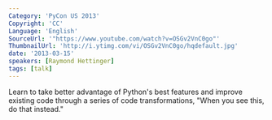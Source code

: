```yaml
---
Category: 'PyCon US 2013'
Copyright: 'CC'
Language: 'English'
SourceUrl: '"https://www.youtube.com/watch?v=OSGv2VnC0go"'
ThumbnailUrl: 'http://i.ytimg.com/vi/OSGv2VnC0go/hqdefault.jpg'
date: '2013-03-15'
speakers: [Raymond Hettinger]
tags: [talk]
---
```

Learn to take better advantage of Python's best features and improve existing code through a series of code transformations, "When you see this, do that instead."


